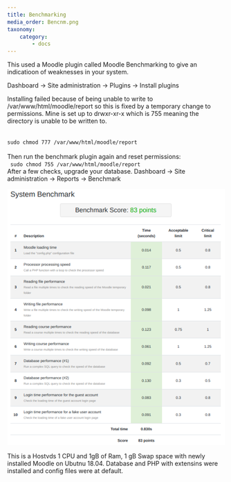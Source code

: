 ```yaml
---
title: Benchmarking
media_order: Bencnm.png
taxonomy:
    category:
        - docs
---
```


<p>This used a Moodle plugin called Moodle Benchmarking to give an indicatioon of weaknesses in your system.
</p>
<p>
    Dashboard -> Site administration -> Plugins -> Install plugins
</p>
    <p>Installing failed because of being unable to write to /var/www/html/moodle/report so this is fixed by a temporary change to permissions. Mine is set up to drwxr-xr-x which is 755 meaning the directory is unable to be written to. </p>
<code> 
sudo chmod 777 /var/www/html/moodle/report<br>
</code> 
Then run the benchmark plugin again and reset permissions:<br>
<code> sudo chmod 755 /var/www/html/moodle/report<br></code> 
After a few checks, upgrade your database.
Dashboard -> Site administration -> Reports -> Benchmark

![](Bencnm.png)

This is a Hostvds 1 CPU and 1gB of Ram, 1 gB Swap space with newly installed Moodle on Ubutnu 18.04. Database and PHP with extensins were installed and config files were at default.



